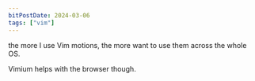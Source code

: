 ```yaml
---
bitPostDate: 2024-03-06
tags: ["vim"]
---
```


the more I use Vim motions, the more want to use them across the whole OS.

Vimium helps with the browser though.
